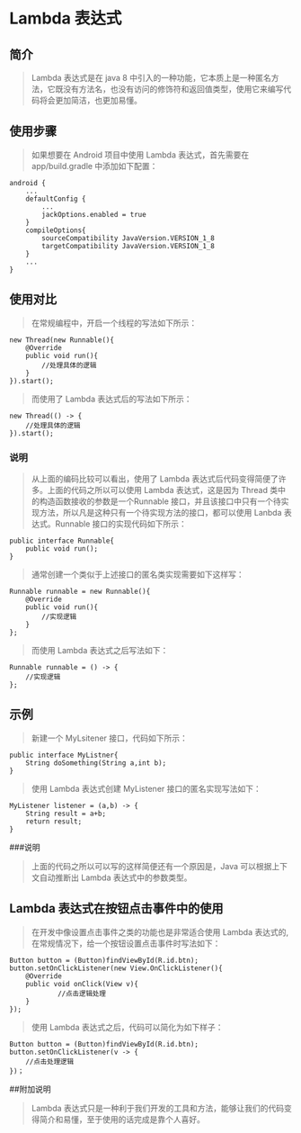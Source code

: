 # Lambda 表达式
## 简介
 > Lambda 表达式是在 java 8 中引入的一种功能，它本质上是一种匿名方法，它既没有方法名，也没有访问的修饰符和返回值类型，使用它来编写代码将会更加简洁，也更加易懂。
## 使用步骤
 > 如果想要在 Android 项目中使用 Lambda 表达式，首先需要在 app/build.gradle 中添加如下配置：
 
```
android {
	...
	defaultConfig {
		...
		jackOptions.enabled = true
	}
	compileOptions{
		sourceCompatibility JavaVersion.VERSION_1_8
		targetCompatibility JavaVersion.VERSION_1_8
	}
	...
}
```
## 使用对比
 > 在常规编程中，开启一个线程的写法如下所示：
 
```
new Thread(new Runnable(){
	@Override
	public void run(){
		//处理具体的逻辑
	}
}).start();
```
 > 而使用了 Lambda 表达式后的写法如下所示：
 
```
new Thread(() -> {
	//处理具体的逻辑
}).start();
```
### 说明
 > 从上面的编码比较可以看出，使用了 Lambda 表达式后代码变得简便了许多。上面的代码之所以可以使用 Lambda 表达式，这是因为 Thread 类中的构造函数接收的参数是一个Runnable 接口，并且该接口中只有一个待实现方法，所以凡是这种只有一个待实现方法的接口，都可以使用 Lanbda 表达式。Runnable 接口的实现代码如下所示：

```
public interface Runnable{
	public void run();
}
```
 > 通常创建一个类似于上述接口的匿名类实现需要如下这样写：
 
```
Runnable runnable = new Runnable(){
	@Override 
	public void run(){
		//实现逻辑
	}
};
```
 > 而使用 Lambda 表达式之后写法如下：
 
```
Runnable runnable = () -> {
	//实现逻辑
};
```
## 示例
 > 新建一个 MyLsitener 接口，代码如下所示：
 
```
public interface MyListner{
	String doSomething(String a,int b);
}
```
 > 使用 Lambda 表达式创建 MyListener 接口的匿名实现写法如下：

```
MyListener listener = (a,b) -> {
	String result = a+b;
	return result;
}
```

###说明
 > 上面的代码之所以可以写的这样简便还有一个原因是，Java 可以根据上下文自动推断出 Lambda 表达式中的参数类型。

## Lambda 表达式在按钮点击事件中的使用
 > 在开发中像设置点击事件之类的功能也是非常适合使用 Lambda 表达式的,在常规情况下，给一个按钮设置点击事件时写法如下：
 
```
Button button = (Button)findViewById(R.id.btn);
button.setOnClickListener(new View.OnClickListener(){
	@Override
	public void onClick(View v){
			//点击逻辑处理
	}
});
```
 > 使用 Lambda 表达式之后，代码可以简化为如下样子：
 
```
Button button = (Button)findViewById(R.id.btn);
button.setOnClickListener(v -> {
	//点击处理逻辑
})；
```
##附加说明
 > Lambda 表达式只是一种利于我们开发的工具和方法，能够让我们的代码变得简介和易懂，至于使用的话完成是靠个人喜好。
 
